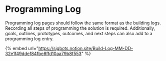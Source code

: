 # Programming Log

&#x20;Programming log pages should follow the same format as the building logs. Recording all steps of programming the solution is required. Additionally, goals, outlines, prototypes, outcomes, and next steps can also add to a programming log entry. &#x20;

{% embed url="https://sigbots.notion.site/Build-Log-MM-DD-32e1f49ddef84fbe8ffd10aa79b8f553" %}
